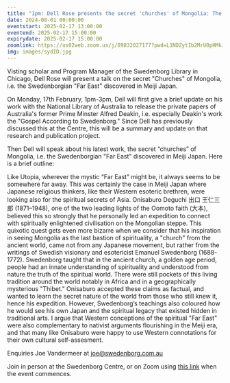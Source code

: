 ```yaml
---
title: "1pm: Dell Rose presents the secret 'churches' of Mongolia: The Swedenborgian 'Far East' Discovered in Meiji Japan"
date: 2024-08-01 00:00:00
eventstart: 2025-02-17 13:00:00
eventend: 2025-02-17 15:00:00
expirydate: 2025-02-17 15:00:00
zoomlink: https://us02web.zoom.us/j/89832027177?pwd=L1NDZytIb2MrU0pHMkJ4SVJBdG5EQT09
img: images/sydID.jpg
---
```


Visting scholar and Program Manager of the Swedenborg Library in Chicago, Dell Rose will present a talk on the secret "Churches" of Mongolia, i.e. the Swedenborgian "Far East" discovered in Meiji Japan.

On Monday, 17th February, 1pm-3pm, Dell will first give a brief update on his work with the National Library of Australia to release the private papers of Australia's former Prime Minster Alfred Deakin, i.e. especially Deakin's work the "Gospel According to Swedenborg." Since Dell has previously discussed this at the Centre, this will be a summary and update on that research and publication project.

Then Dell will speak about his latest work, the secret “churches” of Mongolia, i.e. the Swedenborgian "Far East" discovered in Meiji Japan. Here is a brief outline:

Like Utopia, wherever the mystic “Far East” might be, it always seems to be somewhere far away. This was certainly the case in Meiji Japan where Japanese religious thinkers, like their Western esoteric brethren, were looking also for the spiritual secrets of Asia. Onisaburo Deguchi 出口 王仁三郎 (1871–1948), one of the two leading lights of the Oomoto faith (大本), believed this so strongly that he personally led an expedition to connect with spiritually enlightened civilisation on the Mongolian steppe. This quixotic quest gets even more bizarre when we consider that his inspiration in seeing Mongolia as the last bastion of spirituality, a "church" from the ancient world, came not from any Japanese movement, but rather from the writings of Swedish visionary and esotericist Emanuel Swedenborg (1688-1772). Swedenborg taught that in the ancient church, a golden age period, people had an innate understanding of spirituality and understood from nature the truth of the spiritual world. There were still pockets of this living tradition around the world notably in Africa and in a geographically mysterious "Thibet." Onisaburo accepted these claims as factual, and wanted to learn the secret nature of the world from those who still knew it, hence his expedition. However, Swedenborg’s teachings also coloured how he would see his own Japan and the spiritual legacy that existed hidden in traditional arts. I argue that Western conceptions of the spiritual "Far East" were also complementary to nativist arguments flourishing in the Meiji era, and that many like Onisaburo were happy to use Western connotations for their own cultural self-assesment.

Enquiries Joe Vandermeer at [joe@swedenborg.com.au](mailto:joe@swedenborg.com.au)

Join in person at the Swedenborg Centre, or on Zoom using [this link](https://us02web.zoom.us/j/89832027177?pwd=L1NDZytIb2MrU0pHMkJ4SVJBdG5EQT09) when the event commences.